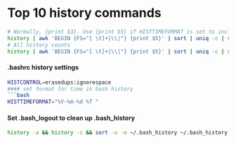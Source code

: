 # Top 10 history commands
```bash
# Normally, {print $3}. Use {print $5} if HISTTIMEFORMAT is set to include date and time.
history | awk 'BEGIN {FS="[ \t]+|\\|"} {print $5}' | sort | uniq -c | sort -nr | head -10
# All history counts
history | awk 'BEGIN {FS="[ \t]+|\\|"} {print $5}' | sort | uniq -c | sort -nr
```
#### .bashrc history settings
```bash
HISTCONTROL=erasedups:ignorespace
#### set format for time in bash history
```bash
HISTTIMEFORMAT="%Y-%m-%d %T "
```
#### Set .bash_logout to clean up .bash_history
```bash
history -a && history -c && sort -u -o ~/.bash_history ~/.bash_history && history -r
```
